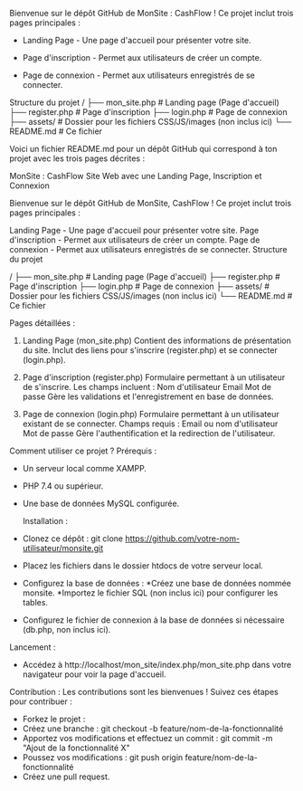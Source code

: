 Bienvenue sur le dépôt GitHub de MonSite : CashFlow !
Ce projet inclut trois pages principales :

- Landing Page - Une page d'accueil pour présenter votre site.

- Page d'inscription - Permet aux utilisateurs de créer un compte.

- Page de connexion - Permet aux utilisateurs enregistrés de se connecter.

Structure du projet
/
├── mon_site.php  # Landing page (Page d'accueil)
├── register.php  # Page d'inscription
├── login.php     # Page de connexion
├── assets/       # Dossier pour les fichiers CSS/JS/images (non inclus ici)
└── README.md     # Ce fichier

Voici un fichier README.md pour un dépôt GitHub qui correspond à ton projet avec les trois pages décrites :

MonSite : CashFlow Site Web avec une Landing Page, Inscription et Connexion

Bienvenue sur le dépôt GitHub de MonSite, CashFlow !
Ce projet inclut trois pages principales :

Landing Page - Une page d'accueil pour présenter votre site.
Page d'inscription - Permet aux utilisateurs de créer un compte.
Page de connexion - Permet aux utilisateurs enregistrés de se connecter.
Structure du projet

/
├── mon_site.php  # Landing page (Page d'accueil)
├── register.php  # Page d'inscription
├── login.php     # Page de connexion
├── assets/       # Dossier pour les fichiers CSS/JS/images (non inclus ici)
└── README.md     # Ce fichier


Pages détaillées : 

1. Landing Page (mon_site.php)
Contient des informations de présentation du site.
Inclut des liens pour s'inscrire (register.php) et se connecter (login.php).

3. Page d'inscription (register.php)
Formulaire permettant à un utilisateur de s'inscrire.
Les champs incluent :
Nom d'utilisateur
Email
Mot de passe
Gère les validations et l'enregistrement en base de données.

5. Page de connexion (login.php)
Formulaire permettant à un utilisateur existant de se connecter.
Champs requis :
Email ou nom d'utilisateur
Mot de passe
Gère l'authentification et la redirection de l'utilisateur.

Comment utiliser ce projet ?
Prérequis :
- Un serveur local comme XAMPP.
- PHP 7.4 ou supérieur.
- Une base de données MySQL configurée.

  Installation :
- Clonez ce dépôt : git clone https://github.com/votre-nom-utilisateur/monsite.git
- Placez les fichiers dans le dossier htdocs de votre serveur local.
- Configurez la base de données :
*Créez une base de données nommée monsite.
*Importez le fichier SQL (non inclus ici) pour configurer les tables.
- Configurez le fichier de connexion à la base de données si nécessaire (db.php, non inclus ici).

Lancement :
- Accédez à http://localhost/mon_site/index.php/mon_site.php dans votre navigateur pour voir la page d'accueil.

Contribution :
Les contributions sont les bienvenues ! Suivez ces étapes pour contribuer :
- Forkez le projet :
- Créez une branche : git checkout -b feature/nom-de-la-fonctionnalité
- Apportez vos modifications et effectuez un commit : git commit -m "Ajout de la fonctionnalité X"
- Poussez vos modifications : git push origin feature/nom-de-la-fonctionnalité
- Créez une pull request.







